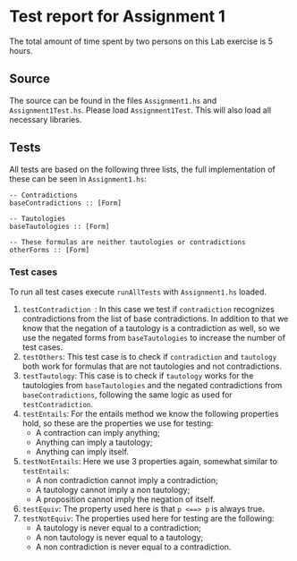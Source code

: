 # Test report for Assignment 1

The total amount of time spent by two persons on this Lab exercise is 5 hours.

## Source

The source can be found in the files `Assignment1.hs` and `Assignment1Test.hs`. Please load `Assignment1Test`. This will also load all necessary libraries.

## Tests
All tests are based on the following three lists, the full implementation of these can be seen in `Assignment1.hs`:
```
-- Contradictions
baseContradictions :: [Form]

-- Tautologies
baseTautologies :: [Form]

-- These formulas are neither tautologies or contradictions
otherForms :: [Form]
```

### Test cases
To run all test cases execute `runAllTests` with `Assignment1.hs` loaded.

1. `testContradiction `: In this case we test if `contradiction` recognizes contradictions from the list of base contradictions. In addition to that we know that the negation of a tautology is a contradiction as well, so we use the negated forms from `baseTautologies` to increase the number of test cases.
2. `testOthers`: This test case is to check if `contradiction` and `tautology` both work for formulas that are not tautologies and not contradictions.
3. `testTautology`: This case is to check if `tautology` works for the tautologies from `baseTautologies` and the negated contradictions from `baseContradictions`, following the same logic as used for `testContradiction`.
4. `testEntails`: For the entails method we know the following properties hold, so these are the properties we use for testing:
   - A contraction can imply anything;
   - Anything can imply a tautology;
   - Anything can imply itself.
5. `testNotEntails`: Here we use 3 properties again, somewhat similar to `testEntails`:
   - A non contradiction cannot imply a contradiction;
   - A tautology cannot imply a non tautology;
   - A proposition cannot imply the negation of itself.
6. `testEquiv`: The property used here is that `p <==> p` is always true.
7. `testNotEquiv`: The properties used here for testing are the following:
   - A tautology is never equal to a contradiction;
   - A non tautology is never equal to a tautology;
   - A non contradiction is never equal to a contradiction.

